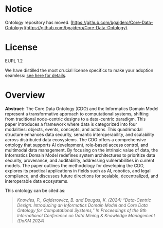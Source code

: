 # Notice
Ontology repository has moved.
[https://github.com/bgajdero/Core-Data-Ontology](https://github.com/bgajdero/Core-Data-Ontology).


# License

EUPL 1.2

We have distilled the most crucial license specifics to make your adoption seamless: [see here for details](https://github.com/THCLab/licensing).

# Overview

**Abstract:** The Core Data Ontology (CDO) and the Informatics Domain Model represent a transformative approach to computational systems, shifting from traditional node-centric designs to a data-centric paradigm. This paper introduces a framework where data is categorized into four modalities: objects, events, concepts, and actions. This quadrimodal structure enhances data security, semantic interoperability, and scalability across distributed data ecosystems. The CDO offers a comprehensive ontology that supports AI development, role-based access control, and multimodal data management. By focusing on the intrinsic value of data, the Informatics Domain Model redefines system architectures to prioritize data security, provenance, and auditability, addressing vulnerabilities in current models. The paper outlines the methodology for developing the CDO, explores its practical applications in fields such as AI, robotics, and legal compliance, and discusses future directions for scalable, decentralized, and interoperable data ecosystems.

This ontology can be cited as:

>*Knowles, P., Gajderowicz, B. and Dougas, K. (2024) “Data-Centric Design: Introducing an Informatics Domain Model and Core Data Ontology for Computational Systems,” In Proceedings of the 9th International Conference on Data Mining & Knowledge Management (DaKM 2024)*

